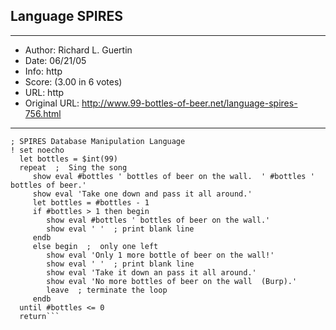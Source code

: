 
## Language SPIRES ##
---
- Author: Richard L. Guertin
- Date: 06/21/05
- Info: http
- Score:  (3.00 in 6 votes)
- URL: http
- Original URL: http://www.99-bottles-of-beer.net/language-spires-756.html
---

```* BOTTLES.99
; SPIRES Database Manipulation Language
! set noecho
  let bottles = $int(99)
  repeat  ;  Sing the song
     show eval #bottles ' bottles of beer on the wall.  ' #bottles ' bottles of beer.'
     show eval 'Take one down and pass it all around.'
     let bottles = #bottles - 1
     if #bottles > 1 then begin
        show eval #bottles ' bottles of beer on the wall.'
        show eval ' '  ; print blank line
     endb
     else begin  ;  only one left
        show eval 'Only 1 more bottle of beer on the wall!'
        show eval ' '  ; print blank line
        show eval 'Take it down an pass it all around.'
        show eval 'No more bottles of beer on the wall  (Burp).'
        leave  ; terminate the loop
     endb
  until #bottles <= 0
  return```